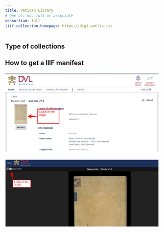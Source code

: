 ```yaml
---
title: Vatican Library
# One of: no, full or associate
consortium: full
iiif-collection-homepage: https://digi.vatlib.it/
---
```


## Type of collections

## How to get a IIIF manifest

![Catalogue link](catalogue.png)

![Viewer link](viewer.png)
